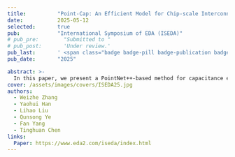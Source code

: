 ```yaml
---
title:          "Point-Cap: An Efficient Model for Chip-scale Interconnect Capacitance Extraction"
date:           2025-05-12
selected:       true
pub:            "International Symposium of EDA (ISEDA)"
# pub_pre:        "Submitted to "
# pub_post:       'Under review.'
pub_last:       ' <span class="badge badge-pill badge-publication badge-success">Conference</span>'
pub_date:       "2025"

abstract: >-
  In this paper, we present a PointNet++-based method for capacitance extraction (Point-Cap) of chip-scale interconnects with high efficiency and accuracy. By modeling the layout structure as point-cloud-like data, the process of gathering features of conductors to the net level can be done efficiently and automatically by our model and then utilized to predict precise total capacitance and coupling capacitance. Compared to the previous state-of-the-art work, GNN-Cap, Point-Cap reduces the average relative errors in the total capacitance and coupling capacitance calculations by 28.8% and 38.6%, respectively.
cover: /assets/images/covers/ISEDA25.jpg
authors:
  - Weizhe Zhang
  - Yaohui Han
  - Lihao Liu
  - Qunsong Ye
  - Fan Yang
  - Tinghuan Chen
links:
  Paper: https://www.eda2.com/iseda/index.html
---
```

